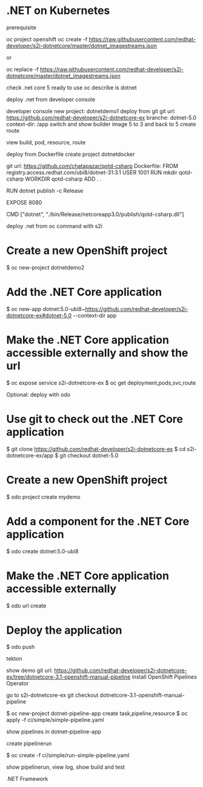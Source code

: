 # .NET on Kubernetes

prerequisite

oc project openshift
oc create -f https://raw.githubusercontent.com/redhat-developer/s2i-dotnetcore/master/dotnet_imagestreams.json

or 

oc replace -f https://raw.githubusercontent.com/redhat-developer/s2i-dotnetcore/master/dotnet_imagestreams.json

check .net core 5 ready to use
oc describe is dotnet

deploy .net from developer console

developer console
new project: dotnetdemo1
deploy from git
git url: https://github.com/redhat-developer/s2i-dotnetcore-ex
branche: dotnet-5.0
context-dir: /app
switch and show builder image 5 to 3 and back to 5
create route

view build, pod, resource, route


deploy from Dockerfile
create project dotnetdocker

git url: https://github.com/chatapazar/qotd-csharp
Dockerfile: 
FROM registry.access.redhat.com/ubi8/dotnet-31:3.1
USER 1001
RUN mkdir qotd-csharp
WORKDIR qotd-csharp
ADD . .

RUN dotnet publish -c Release

EXPOSE 8080

CMD ["dotnet", "./bin/Release/netcoreapp3.0/publish/qotd-csharp.dll"]


deploy .net from oc command with s2i

# Create a new OpenShift project
$ oc new-project dotnetdemo2

# Add the .NET Core application
$ oc new-app dotnet:5.0-ubi8~https://github.com/redhat-developer/s2i-dotnetcore-ex#dotnet-5.0 --context-dir app

# Make the .NET Core application accessible externally and show the url
$ oc expose service s2i-dotnetcore-ex
$ oc get deployment,pods,svc,route

Optional: deploy with odo

# Use git to check out the .NET Core application
$ git clone https://github.com/redhat-developer/s2i-dotnetcore-ex
$ cd s2i-dotnetcore-ex/app
$ git checkout dotnet-5.0

# Create a new OpenShift project
$ odo project create mydemo

# Add a component for the .NET Core application
$ odo create dotnet:5.0-ubi8

# Make the .NET Core application accessible externally
$ odo url create

# Deploy the application
$ odo push

tekton

show demo git url: https://github.com/redhat-developer/s2i-dotnetcore-ex/tree/dotnetcore-3.1-openshift-manual-pipeline
install OpenShift Pipelines Operator

go to s2i-dotnetcore-ex
git checkout dotnetcore-3.1-openshift-manual-pipeline

$ oc new-project dotnet-pipeline-app
create task,pipeline,resource
$ oc apply -f ci/simple/simple-pipeline.yaml

show pipelines in dotnet-pipeline-app

create pipelinerun

$ oc create -f ci/simple/run-simple-pipeline.yaml

show pipelinerun, view log, show build and test


.NET Framework

